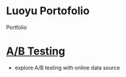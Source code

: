 # Luoyu Portofolio
Portfolio

# [A/B Testing](https://github.com/luoyu-shen/A-B-Testing)
* explore A/B testing with online data source 
